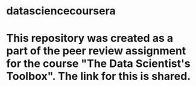 # datasciencecoursera
# This repository was created as a part of the peer review assignment for the course "The Data Scientist's Toolbox". The link for this is shared. 
